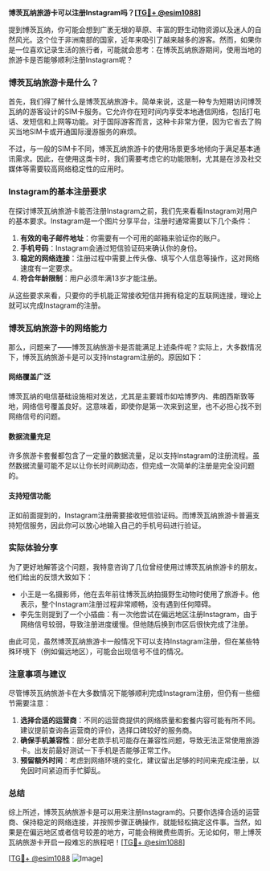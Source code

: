 **博茨瓦纳旅游卡可以注册Instagram吗？[[TG💪+ @esim1088](https://t.me/s/esim1088)]**

提到博茨瓦纳，你可能会想到广袤无垠的草原、丰富的野生动物资源以及迷人的自然风光。这个位于非洲南部的国家，近年来吸引了越来越多的游客。然而，如果你是一位喜欢记录生活的旅行者，可能就会思考：在博茨瓦纳旅游期间，使用当地的旅游卡是否能够顺利注册Instagram呢？

### 博茨瓦纳旅游卡是什么？

首先，我们得了解什么是博茨瓦纳旅游卡。简单来说，这是一种专为短期访问博茨瓦纳的游客设计的SIM卡服务。它允许你在短时间内享受本地通信网络，包括打电话、发短信和上网等功能。对于国际游客而言，这种卡非常方便，因为它省去了购买当地SIM卡或开通国际漫游服务的麻烦。

不过，与一般的SIM卡不同，博茨瓦纳旅游卡的使用场景更多地倾向于满足基本通讯需求。因此，在使用这类卡时，我们需要考虑它的功能限制，尤其是在涉及社交媒体等需要较高网络稳定性的应用时。

### Instagram的基本注册要求

在探讨博茨瓦纳旅游卡能否注册Instagram之前，我们先来看看Instagram对用户的基本要求。Instagram是一个图片分享平台，注册时通常需要以下几个条件：

1. **有效的电子邮件地址**：你需要有一个可用的邮箱来验证你的账户。
2. **手机号码**：Instagram会通过短信验证码来确认你的身份。
3. **稳定的网络连接**：注册过程中需要上传头像、填写个人信息等操作，这对网络速度有一定要求。
4. **符合年龄限制**：用户必须年满13岁才能注册。

从这些要求来看，只要你的手机能正常接收短信并拥有稳定的互联网连接，理论上就可以完成Instagram的注册。

### 博茨瓦纳旅游卡的网络能力

那么，问题来了——博茨瓦纳旅游卡是否能满足上述条件呢？实际上，大多数情况下，博茨瓦纳旅游卡是可以支持Instagram注册的。原因如下：

#### 网络覆盖广泛
博茨瓦纳的电信基础设施相对发达，尤其是主要城市如哈博罗内、弗朗西斯敦等地，网络信号覆盖良好。这意味着，即使你是第一次来到这里，也不必担心找不到网络信号的问题。

#### 数据流量充足
许多旅游卡套餐都包含了一定量的数据流量，足以支持Instagram的注册流程。虽然数据流量可能不足以让你长时间刷动态，但完成一次简单的注册是完全没问题的。

#### 支持短信功能
正如前面提到的，Instagram注册需要接收短信验证码。而博茨瓦纳旅游卡普遍支持短信服务，因此你可以放心地输入自己的手机号码进行验证。

### 实际体验分享

为了更好地解答这个问题，我特意咨询了几位曾经使用过博茨瓦纳旅游卡的朋友。他们给出的反馈大致如下：

- 小王是一名摄影师，他在去年前往博茨瓦纳拍摄野生动物时使用了旅游卡。他表示，整个Instagram注册过程非常顺畅，没有遇到任何障碍。
- 李先生则提到了一个小插曲：有一次他尝试在偏远地区注册Instagram，由于网络信号较弱，导致注册进度缓慢。但他随后换到市区后很快完成了注册。

由此可见，虽然博茨瓦纳旅游卡一般情况下可以支持Instagram注册，但在某些特殊环境下（例如偏远地区），可能会出现信号不佳的情况。

### 注意事项与建议

尽管博茨瓦纳旅游卡在大多数情况下能够顺利完成Instagram注册，但仍有一些细节需要注意：

1. **选择合适的运营商**：不同的运营商提供的网络质量和套餐内容可能有所不同。建议提前查询各运营商的评价，选择口碑较好的服务商。
2. **确保手机兼容性**：部分老款手机可能存在兼容性问题，导致无法正常使用旅游卡。出发前最好测试一下手机是否能够正常工作。
3. **预留额外时间**：考虑到网络环境的变化，建议留出足够的时间来完成注册，以免因时间紧迫而手忙脚乱。

### 总结

综上所述，博茨瓦纳旅游卡是可以用来注册Instagram的。只要你选择合适的运营商、保持稳定的网络连接，并按照步骤正确操作，就能轻松搞定这件事。当然，如果是在偏远地区或者信号较差的地方，可能会稍微费些周折。无论如何，带上博茨瓦纳旅游卡开启一段难忘的旅程吧！[[TG💪+ @esim1088](https://t.me/s/esim1088)]

[[TG💪+ @esim1088](https://t.me/s/esim1088) ![Image](https://i.postimg.cc/4NQfJmqS/Snipaste-2025-05-13-00-14-12.png)]